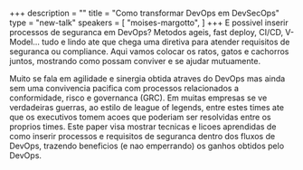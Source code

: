 +++
description = ""
title = "Como transformar DevOps em DevSecOps"
type = "new-talk"
speakers = [
        "moises-margotto",
]
+++
E possivel inserir processos de seguranca em DevOps? Metodos ageis, fast deploy, CI/CD, V-Model… tudo e lindo ate que chega uma diretiva para atender requisitos de seguranca ou compliance. Aqui vamos colocar os ratos, gatos e cachorros juntos, mostrando como possam conviver e se ajudar mutuamente.

Muito se fala em agilidade e sinergia obtida atraves do DevOps mas ainda sem uma convivencia pacifica com processos relacionados a conformidade, risco e governanca (GRC). Em muitas empresas se ve verdadeiras guerras, ao estilo de league of legends, entre estes times ate que os executivos tomem acoes que poderiam ser resolvidas entre os proprios times. Este paper visa mostrar tecnicas e licoes aprendidas de como inserir processos e requisitos de seguranca dentro dos fluxos de DevOps, trazendo beneficios (e nao emperrando) os ganhos obtidos pelo DevOps.